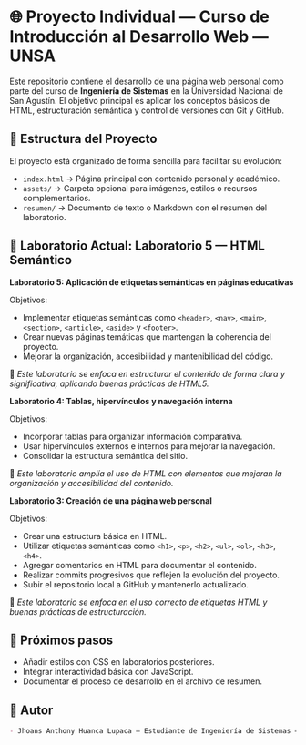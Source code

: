 # 🌐 Proyecto Individual — Curso de Introducción al Desarrollo Web — UNSA

Este repositorio contiene el desarrollo de una página web personal como parte del curso de **Ingeniería de Sistemas** en la Universidad Nacional de San Agustín. El objetivo principal es aplicar los conceptos básicos de HTML, estructuración semántica y control de versiones con Git y GitHub.

## 📁 Estructura del Proyecto

El proyecto está organizado de forma sencilla para facilitar su evolución:

- `index.html` → Página principal con contenido personal y académico.
- `assets/` → Carpeta opcional para imágenes, estilos o recursos complementarios.
- `resumen/` → Documento de texto o Markdown con el resumen del laboratorio.

## 🧪 Laboratorio Actual: Laboratorio 5 — HTML Semántico

**Laboratorio 5: Aplicación de etiquetas semánticas en páginas educativas**

Objetivos:
- Implementar etiquetas semánticas como `<header>`, `<nav>`, `<main>`, `<section>`, `<article>`, `<aside>` y `<footer>`.
- Crear nuevas páginas temáticas que mantengan la coherencia del proyecto.
- Mejorar la organización, accesibilidad y mantenibilidad del código.

📌 *Este laboratorio se enfoca en estructurar el contenido de forma clara y significativa, aplicando buenas prácticas de HTML5.*

**Laboratorio 4: Tablas, hipervínculos y navegación interna**

Objetivos:
- Incorporar tablas para organizar información comparativa.
- Usar hipervínculos externos e internos para mejorar la navegación.
- Consolidar la estructura semántica del sitio.

📌 *Este laboratorio amplía el uso de HTML con elementos que mejoran la organización y accesibilidad del contenido.*

**Laboratorio 3: Creación de una página web personal**

Objetivos:
- Crear una estructura básica en HTML.
- Utilizar etiquetas semánticas como `<h1>`, `<p>`, `<h2>`, `<ul>`, `<ol>`, `<h3>`, `<h4>`.
- Agregar comentarios en HTML para documentar el contenido.
- Realizar commits progresivos que reflejen la evolución del proyecto.
- Subir el repositorio local a GitHub y mantenerlo actualizado.

📌 *Este laboratorio se enfoca en el uso correcto de etiquetas HTML y buenas prácticas de estructuración.*

## 🚀 Próximos pasos

- Añadir estilos con CSS en laboratorios posteriores.
- Integrar interactividad básica con JavaScript.
- Documentar el proceso de desarrollo en el archivo de resumen.

## 👤 Autor

```markdown
- Jhoans Anthony Huanca Lupaca — Estudiante de Ingeniería de Sistemas — UNSA
